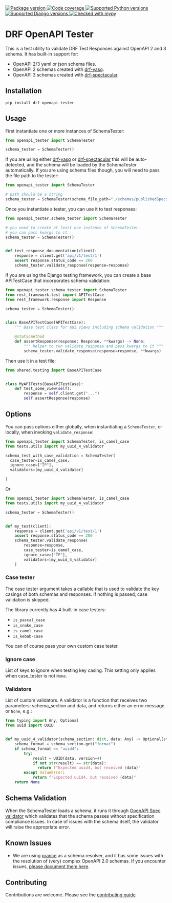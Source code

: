 <a href="https://pypi.org/project/drf-openapi-tester/">
    <img src="https://img.shields.io/pypi/v/drf-openapi-tester.svg" alt="Package version">
</a>
<a href="https://codecov.io/gh/snok/drf-openapi-tester">
    <img src="https://codecov.io/gh/snok/drf-openapi-tester/branch/master/graph/badge.svg" alt="Code coverage">
</a>
<a href="https://pypi.org/project/drf-openapi-tester/">
    <img src="https://img.shields.io/badge/python-3.6%2B-blue" alt="Supported Python versions">
</a>
<a href="https://pypi.python.org/pypi/drf-openapi-tester">
    <img src="https://img.shields.io/badge/django%20versions-2.2%2B-blue" alt="Supported Django versions">
</a>
<a href="http://mypy-lang.org/">
    <img src="http://www.mypy-lang.org/static/mypy_badge.svg" alt="Checked with mypy">
</a>

# DRF OpenAPI Tester

This is a test utility to validate DRF Test Responses against OpenAPI 2 and 3 schema. It has built-in support for:

- OpenAPI 2/3 yaml or json schema files.
- OpenAPI 2 schemas created with [drf-yasg](https://github.com/axnsan12/drf-yasg).
- OpenAPI 3 schemas created with [drf-spectacular](https://github.com/tfranzel/drf-spectacular).

## Installation

```shell script
pip install drf-openapi-tester
```

## Usage

First instantiate one or more instances of SchemaTester:

```python
from openapi_tester import SchemaTester

schema_tester = SchemaTester()


```

If you are using either [drf-yasg](https://github.com/axnsan12/drf-yasg)
or [drf-spectacular](https://github.com/tfranzel/drf-spectacular) this will be auto-detected, and the schema will be
loaded by the SchemaTester automatically. If you are using schema files though, you will need to pass the file path to
the tester:

```python
from openapi_tester import SchemaTester

# path should be a string
schema_tester = SchemaTester(schema_file_path="./schemas/publishedSpecs.yaml")


```

Once you instantiate a tester, you can use it to test responses:

```python
from openapi_tester.schema_tester import SchemaTester

# you need to create at least one instance of SchemaTester.
# you can pass kwargs to it
schema_tester = SchemaTester()


def test_response_documentation(client):
    response = client.get('api/v1/test/1')
    assert response.status_code == 200
    schema_tester.validate_response(response=response)
```

If you are using the Django testing framework, you can create a base APITestCase that incorporates schema validation:

```python
from openapi_tester.schema_tester import SchemaTester
from rest_framework.test import APITestCase
from rest_framework.response import Response

schema_tester = SchemaTester()


class BaseAPITestCase(APITestCase):
    """ Base test class for api views including schema validation """

    @staticmethod
    def assertResponse(response: Response, **kwargs) -> None:
        """ helper to run validate_response and pass kwargs to it """
        schema_tester.validate_response(response=response, **kwargs)
```

Then use it in a test file:

```python
from shared.testing import BaseAPITestCase


class MyAPITests(BaseAPITestCase):
    def test_some_view(self):
        response = self.client.get("...")
        self.assertResponse(response)
```

## Options

You can pass options either globally, when instantiating a `SchemaTester`, or locally, when
invoking `validate_response`:

```python
from openapi_tester import SchemaTester, is_camel_case
from tests.utils import my_uuid_4_validator

schema_test_with_case_validation = SchemaTester(
  case_tester=is_camel_case,
  ignore_case=["IP"],
  validators=[my_uuid_4_validator]

)

```

Or

```python
from openapi_tester import SchemaTester, is_camel_case
from tests.utils import my_uuid_4_validator

schema_tester = SchemaTester()


def my_test(client):
    response = client.get('api/v1/test/1')
    assert response.status_code == 200
    schema_tester.validate_response(
        response=response,
        case_tester=is_camel_case,
        ignore_case=["IP"],
        validators=[my_uuid_4_validator]
    )
```

### Case tester

The case tester argument takes a callable that is used to validate the key casings of both schemas and responses. If
nothing is passed, case validation is skipped.

The library currently has 4 built-in case testers:

- `is_pascal_case`
- `is_snake_case`
- `is_camel_case`
- `is_kebab-case`

You can of course pass your own custom case tester.

### Ignore case

List of keys to ignore when testing key casing. This setting only applies when case_tester is not `None`.

### Validators

List of custom validators. A validator is a function that receives two parameters: schema_section and data, and returns
either an error message or `None`, e.g.:

```python
from typing import Any, Optional
from uuid import UUID


def my_uuid_4_validator(schema_section: dict, data: Any) -> Optional[str]:
    schema_format = schema_section.get("format")
    if schema_format == "uuid4":
        try:
            result = UUID(data, version=4)
            if not str(result) == str(data):
              return f"Expected uuid4, but received {data}"
        except ValueError:
            return f"Expected uuid4, but received {data}"
    return None
```

## Schema Validation

When the SchemaTester loads a schema, it runs it through
[OpenAPI Spec validator](https://github.com/p1c2u/openapi-spec-validator) which validates that the schema passes without
specification compliance issues. In case of issues with the schema itself, the validator will raise the appropriate
error.

## Known Issues

* We are using [prance](https://github.com/jfinkhaeuser/prance) as a schema resolver, and it has some issues with the
  resolution of (very) complex OpenAPI 2.0 schemas. If you encounter
  issues, [please document them here](https://github.com/snok/drf-openapi-tester/issues/205).

## Contributing

Contributions are welcome. Please see the [contributing guide](CONTRIBUTING.md)
